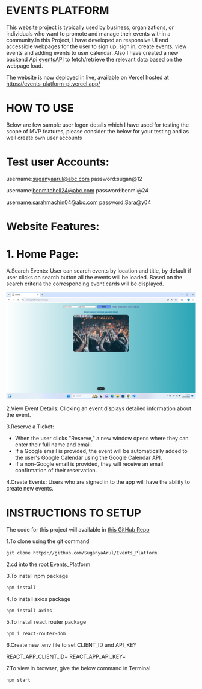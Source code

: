 # EVENTS PLATFORM

This website project is typically used by business, organizations, or individuals who want to promote and manage their events within a community.In this Project, I have developed an responsive UI and accessible webpages for the user to sign up, sign in, create events, view events and adding events to user calendar. Also I have created a new backend Api [eventsAPI](https://github.com/SuganyaArul/events_API) to fetch/retrieve the relevant data based on the webpage load. 

The website is now deployed in live, available on Vercel hosted at https://events-platform-pi.vercel.app/

# HOW TO USE
Below are few sample user logon details which I have used for testing the scope of MVP features, please consider the below for your testing and as well create own user accounts 

# Test user Accounts:

username:suganyaarul@abc.com
password:sugan@12

username:benmitchell24@abc.com
password:benmi@24

username:sarahmachin04@abc.com
password:Sara@y04

# Website Features:

# 1. Home Page:
A.Search Events: User can search events by location and title, by default if user clicks on search button all the events will be loaded. Based on the search criteria the corresponding event cards will be displayed.

![Home Page](image.png)

2.View Event Details: Clicking an event displays detailed information about the event.

3.Reserve a Ticket:
   - When the user clicks "Reserve," a new window opens where they can enter their full name and email.
   - If a Google email is provided, the event will be automatically added to the user's Google Calendar using the Google Calendar API.
   - If a non-Google email is provided, they will receive an email confirmation of their reservation.

4.Create Events: Users who are signed in to the app will have the ability to create new events.


# INSTRUCTIONS TO SETUP

The code for this project will available in [this GitHub Repo](https://github.com/SuganyaArul/Events_Platform)

1.To clone using the git command

```
git clone https://github.com/SuganyaArul/Events_Platform
```
2.cd into the root Events_Platform

3.To install npm package

```
npm install
```
4.To install axios package

```
npm install axios
```
5.To install react router package

```
npm i react-router-dom
```
6.Create new .env file to set CLIENT_ID and API_KEY

REACT_APP_CLIENT_ID=
REACT_APP_API_KEY=

7.To view in browser, give the below command in Terminal

```
npm start
```


